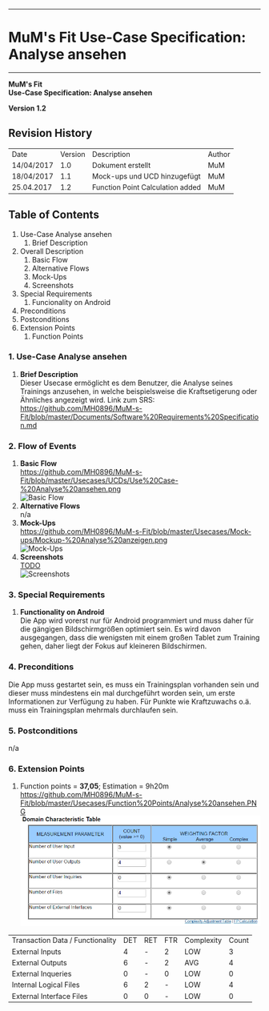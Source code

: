 -------------
# MuM's Fit Use-Case Specification: Analyse ansehen #
-------------
**MuM's Fit**  
**Use-Case Specification: Analyse ansehen**

**Version 1.2**

## Revision History ##
<table>
<tr><td>Date</td><td>Version</td><td>Description</td><td>Author</td></tr>
<tr><td>14/04/2017</td><td>1.0</td><td>Dokument erstellt</td><td>MuM</td></tr>
<tr><td>18/04/2017</td><td>1.1</td><td>Mock-ups und UCD hinzugefügt</td><td>MuM</td></tr>
<tr><td>25.04.2017</td><td>1.2</td><td>Function Point Calculation added</td><td>MuM</td></tr>
</table>

## Table of Contents ##
1. Use-Case Analyse ansehen
	1. Brief Description
2. Overall Description
	1. Basic Flow
	2. Alternative Flows
	4. Mock-Ups
	5. Screenshots
3. Special Requirements
	1. Funcionality on Android
4. Preconditions
5. Postconditions
6. Extension Points
	1. Function Points

### 1. Use-Case Analyse ansehen ###
1. **Brief Description**  
Dieser Usecase ermöglicht es dem Benutzer, die Analyse seines Trainings anzusehen, in welche beispielsweise die Kraftsetigerung oder Ähnliches angezeigt wird.
	Link zum SRS:   
	<a href="https://github.com/MH0896/MuM-s-Fit/blob/master/Documents/Software%20Requirements%20Specification.md">https://github.com/MH0896/MuM-s-Fit/blob/master/Documents/Software%20Requirements%20Specification.md</a>

### 2. Flow of Events ###
1. **Basic Flow**  
<a href="https://github.com/MH0896/MuM-s-Fit/blob/master/Usecases/UCDs/Use%20Case-%20Analyse%20ansehen.png">https://github.com/MH0896/MuM-s-Fit/blob/master/Usecases/UCDs/Use%20Case-%20Analyse%20ansehen.png</a>  
![Basic Flow](https://github.com/MH0896/MuM-s-Fit/blob/master/Usecases/UCDs/Use%20Case-%20Analyse%20ansehen.png "Basic Flow")
2. **Alternative Flows**  
n/a
3. **Mock-Ups**  
<a href="https://github.com/MH0896/MuM-s-Fit/blob/master/Usecases/Mock-ups/Mockup-%20Analyse%20anzeigen.png">https://github.com/MH0896/MuM-s-Fit/blob/master/Usecases/Mock-ups/Mockup-%20Analyse%20anzeigen.png</a>  
![Mock-Ups](https://github.com/MH0896/MuM-s-Fit/blob/master/Usecases/Mock-ups/Mockup-%20Analyse%20anzeigen.png "Mock-Ups")
4. **Screenshots**  
<a href="TODO">TODO</a>  
![Screenshots](TODO "Screenshots")

### 3. Special Requirements ###
1. **Functionality on Android**  
Die App wird vorerst nur für Android programmiert und muss daher für die gängigen Bildschirmgrößen optimiert sein. Es wird davon ausgegangen, dass die wenigsten mit einem großen Tablet zum Training gehen, daher liegt der Fokus auf kleineren Bildschirmen.

### 4. Preconditions ###
Die App muss gestartet sein, es muss ein Trainingsplan vorhanden sein und dieser muss mindestens ein mal durchgeführt worden sein, um erste Informationen zur Verfügung zu haben. Für Punkte wie Kraftzuwachs o.ä. muss ein Trainingsplan mehrmals durchlaufen sein.

### 5. Postconditions ###
n/a

### 6. Extension Points ###
1. Function points = **37,05**; Estimation = 9h20m   
<a href="https://github.com/MH0896/MuM-s-Fit/blob/master/Usecases/Function%20Points/Analyse%20ansehen.PNG">https://github.com/MH0896/MuM-s-Fit/blob/master/Usecases/Function%20Points/Analyse%20ansehen.PNG</a>  
![FPs](https://github.com/MH0896/MuM-s-Fit/blob/master/Usecases/Function%20Points/Analyse%20ansehen.PNG "FPs")  
<table>
<tr><td>Transaction Data / Functionality</td><td>DET</td><td>RET</td><td>FTR</td><td>Complexity</td><td>Count</td></tr>
<tr><td>External Inputs</td><td>4</td><td>-</td><td>2</td><td>LOW</td><td>3</td></tr>
<tr><td>External Outputs</td><td>6</td><td>-</td><td>2</td><td>AVG</td><td>4</td></tr>
<tr><td>External Inqueries</td><td>0</td><td>-</td><td>0</td><td>LOW</td><td>0</td></tr>
<tr><td>Internal Logical Files</td><td>6</td><td>2</td><td>-</td><td>LOW</td><td>4</td></tr>
<tr><td>External Interface Files</td><td>0</td><td>0</td><td>-</td><td>LOW</td><td>0</td></tr>
</table>